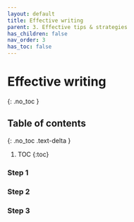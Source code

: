 ```yaml
---
layout: default
title: Effective writing
parent: 3. Effective tips & strategies
has_children: false
nav_order: 3
has_toc: false
---
```


# Effective writing

{: .no_toc }

## Table of contents
{: .no_toc .text-delta }

1. TOC
{:toc}

### Step 1

### Step 2

### Step 3